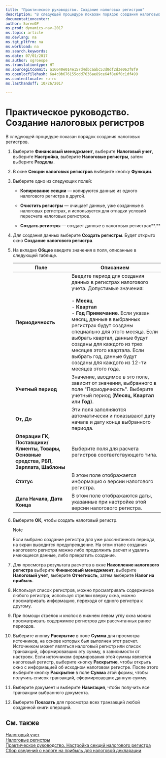 ```yaml
---
title: "Практическое руководство. Создание налоговых регистров"
description: "В следующей процедуре показан порядок создания налоговых регистров."
documentationcenter: 
author: SorenGP
ms.prod: dynamics-nav-2017
ms.topic: article
ms.devlang: na
ms.tgt_pltfrm: na
ms.workload: na
ms.search.keywords: 
ms.date: 07/01/2017
ms.author: sgroespe
ms.translationtype: HT
ms.sourcegitcommit: a16640e014e157d4dbcaabc53d0df2d3e063f8f9
ms.openlocfilehash: 6a4c8b676155cdd7636ae89ce64f8e6f0c1df499
ms.contentlocale: ru-ru
ms.lasthandoff: 10/26/2017

---
```

# <a name="how-to-create-tax-registers"></a>Практическое руководство. Создание налоговых регистров
В следующей процедуре показан порядок создания налоговых регистров.  
  
1.  Выберите **Финансовый менеджмент**, выберите **Налоговый учет**, выберите **Настройка**, выберите **Налоговые регистры**, затем выберите **Разделы**.  
  
2.  В окне **Секции налоговых регистров** выберите кнопку **Функции**.  
  
3.  Выберите одно из следующих полей:  
  
    -   **Копирование секции** — копируются данные из одного налогового регистра в другой.  
  
    -   **Очистить регистры** — очищает данные, уже созданные в налоговых регистрах, и используется для отладки условий пересчета налоговых регистров.  
  
    -   **Создать регистры** — создает данные в налоговых регистрах**.**  
  
4.  Для создания данных выберите **Создать регистры**. Будет открыто окно **Создание налогового регистра**.  
  
5.  На вкладке **Общее** введите значения в поля, описанные в следующей таблице.  
  
    |Поле|Описанием|  
    |-----------|-----------------|  
    |**Периодичность**|Введите период для создания данных в регистрах налогового учета. Допустимые значения:<br /><br /> -   **Месяц**<br />-   **Квартал**<br />-   **Год** **Примечание**. Если указан месяц, данные в выбранных регистрах будут созданы специально для этого месяца. Если выбрать квартал, данные будут созданы для каждого из трех месяцев этого квартала. Если выбрать год, данные будут созданы для каждого из 12-ти месяцев этого года.|  
    |**Учетный период**|Значение, вводимое в это поле, зависит от значения, выбранного в поле "Периодичность". Выберите учетный период (**Месяц**, **Квартал** или **Год**).|  
    |**От, До**|Эти поля заполняются автоматически и показывают дату начала и дату конца выбранного периода.|  
    |**Операции ГК, Поставщики/Клиенты, Товары, Основные средства, РБП, Зарплата, Шаблоны**|Выберите поля для расчета регистров соответствующего типа.|  
    |**Статус**|В этом поле отображается информация о версии налогового регистра.|  
    |**Дата Начала, Дата Конца**|В этом поле отображаются даты, указанные при настройке этой версии налогового регистра.|  
  
6.  Выберите **ОК**, чтобы создать налоговый регистр.  
  
    > [!NOTE]  
    >  Если выбрано создание регистра для уже рассчитанного периода, на экран выводится предупреждение. На этом этапе создания налогового регистра можно либо продолжить расчет и удалить имеющиеся данные, либо прекратить создание.  
  
7.  Для просмотра результата расчетов в окне **Накопление налогового регистра** выберите **Финансовый менеджмент**, выберите **Налоговый учет**, выберите **Отчетность**, затем выберите **Налог на прибыль**.  
  
8.  Используя список регистров, можно просматривать содержимое любого регистра; используя стрелки вверху окна, можно просматривать информацию, переходя от одного регистра к другому.  
  
9. При помощи стрелок и кнопок в нижнем левом углу окна можно просматривать содержимое регистров для рассчитанных ранее периодов.  
  
10. Выберите кнопку **Раскрытие** в поле **Сумма** для просмотра источников, на основе которых был выполнен этот расчет. Источником может являться налоговый регистр или список транзакций, сформировавших эту сумму, в зависимости от настроек. Если источником формирования этой суммы является налоговый регистр, выберите кнопку **Раскрытие**, чтобы открыть окно с информацией об исходном налоговом регистре. После этого выберите кнопку **Раскрытие** в поле **Сумма** этой формы, чтобы получить список транзакций, сформировавших данную сумму.  
  
11. Выберите документ и выберите **Навигация**, чтобы получить все транзакции выбранного документа.  
  
12. Выберите **Показать** для просмотра всех транзакций любой созданной книги операций.  
  
## <a name="see-also"></a>См. также  
 [Налоговый учет](tax-accounting.md)   
 [Налоговые регистры](tax-registers.md)   
 [Практическое руководство. Настройка секций налогового регистра](how-to-set-up-tax-register-sections.md)   
 [Сбор сведений о налоге на прибыль для налоговой декларации](collecting-profit-tax-information-for-tax-declaration.md)
